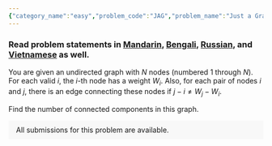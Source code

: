 ```yaml
---
{"category_name":"easy","problem_code":"JAG","problem_name":"Just a Graph","problemComponents":{"constraints":"- $1 \\le T \\le 10^4$\n- $1 \\le N \\le 10^5$\n- $|W_i| \\le 10^9$ for each valid $i$\n- the sum of $N$ over all test cases does not exceed $2 \\cdot 10^5$\n","constraintsState":true,"subtasks":"**Subtask #1 (30 points):**\n- $N \\le 10^3$\n- the sum of $N$ over all test cases does not exceed $2 \\cdot 10^3$\n\n**Subtask #2 (70 points):** original constraints\n","subtasksState":true,"inputFormat":"- The first line of the input contains a single integer $T$ denoting the number of test cases. The description of $T$ test cases follows.\n- The first line of each test case contains a single integer $N$.\n- The second line contains $N$ space-separated integers $W_1, W_2, \\ldots, W_N$.\n","inputFormatState":true,"outputFormat":"For each test case, print a single line containing one integer --- the number of connected components in the graph.\n","outputFormatState":true,"sampleTestCases":{"0":{"id":1,"input":"2\n2\n1 2\n2\n2 1\n\n","output":"2\n1","explanation":"**Example case 1:** For $i=1$ and $j=2$, we have $2-1 = 2-1$, therefore there are no edges in the graph and there are two connected components.\n\n**Example case 2:** For $i=1$ and $j=2$, we have $2-1 \\neq 1-2$, therefore there is an edge between $1$ and $2$, the graph is connected, so there is only one connected component.","isDeleted":false}}},"video_editorial_url":"https://youtu.be/Q5Ew_UTqgZM","languages_supported":{"0":"CPP14","1":"C","2":"JAVA","3":"PYTH 3.6","4":"CPP17","5":"PYTH","6":"PYP3","7":"CS2","8":"ADA","9":"PYPY","10":"TEXT","11":"PAS fpc","12":"NODEJS","13":"RUBY","14":"PHP","15":"GO","16":"HASK","17":"TCL","18":"PERL","19":"SCALA","20":"LUA","21":"kotlin","22":"BASH","23":"JS","24":"LISP sbcl","25":"rust","26":"PAS gpc","27":"BF","28":"CLOJ","29":"R","30":"D","31":"CAML","32":"FORT","33":"ASM","34":"swift","35":"FS","36":"WSPC","37":"LISP clisp","38":"SQL","39":"SCM guile","40":"PERL6","41":"ERL","42":"CLPS","43":"ICK","44":"NICE","45":"PRLG","46":"ICON","47":"COB","48":"SCM chicken","49":"PIKE","50":"SCM qobi","51":"ST","52":"SQLQ","53":"NEM"},"max_timelimit":0.5,"source_sizelimit":50000,"problem_author":"angeshs","problem_tester":"","date_added":"25-08-2021","tags":{"0":"ad","1":"angeshs","2":"ltime99","3":"simple"},"problem_difficulty_level":"Simple","best_tag":"Ad Hoc","editorial_url":"https://discuss.codechef.com/problems/JAG","time":{"view_start_date":1630170002,"submit_start_date":1630170002,"visible_start_date":1630170002,"end_date":1735669800},"is_direct_submittable":false,"problemDiscussURL":"https://discuss.codechef.com/search?q=JAG","is_proctored":false,"visitedContests":{},"layout":"problem"}
---
```

### Read problem statements in [Mandarin](https://www.codechef.com/download/translated/LTIME99/mandarin/JAG.pdf), [Bengali](https://www.codechef.com/download/translated/LTIME99/bengali/JAG.pdf), [Russian](https://www.codechef.com/download/translated/LTIME99/russian/JAG.pdf), and [Vietnamese](https://www.codechef.com/download/translated/LTIME99/vietnamese/JAG.pdf) as well.

You are given an undirected graph with $N$ nodes (numbered $1$ through $N$). For each valid $i$, the $i$-th node has a weight $W_i$. Also, for each pair of nodes $i$ and $j$, there is an edge connecting these nodes if $j - i \neq W_j - W_i$.

Find the number of connected components in this graph.

<aside style='background: #f8f8f8;padding: 10px 15px;'><div>All submissions for this problem are available.</div></aside>